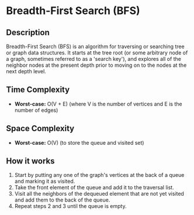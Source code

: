 # Breadth-First Search (BFS)

## Description
Breadth-First Search (BFS) is an algorithm for traversing or searching tree or graph data structures. It starts at the tree root (or some arbitrary node of a graph, sometimes referred to as a 'search key'), and explores all of the neighbor nodes at the present depth prior to moving on to the nodes at the next depth level.

## Time Complexity
*   **Worst-case:** O(V + E) (where V is the number of vertices and E is the number of edges)

## Space Complexity
*   **Worst-case:** O(V) (to store the queue and visited set)

## How it works
1.  Start by putting any one of the graph's vertices at the back of a queue and marking it as visited.
2.  Take the front element of the queue and add it to the traversal list.
3.  Visit all the neighbors of the dequeued element that are not yet visited and add them to the back of the queue.
4.  Repeat steps 2 and 3 until the queue is empty.
